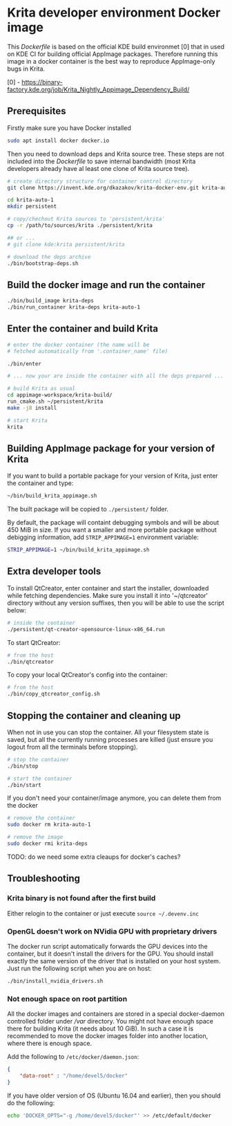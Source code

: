 # Krita developer environment Docker image

This *Dockerfile* is based on the official KDE build environmet [0]
that in used on KDE CI for building official AppImage packages.
Therefore running this image in a docker container is the best way
to reproduce AppImage-only bugs in Krita.

[0] - https://binary-factory.kde.org/job/Krita_Nightly_Appimage_Dependency_Build/

## Prerequisites

Firstly make sure you have Docker installed

```bash
sudo apt install docker docker.io
```

Then you need to download deps and Krita source tree. These steps are not
included into the *Dockerfile* to save internal bandwidth (most Krita
developers already have al least one clone of Krita source tree).

```bash
# create directory structure for container control directory
git clone https://invent.kde.org/dkazakov/krita-docker-env.git krita-auto-1

cd krita-auto-1
mkdir persistent

# copy/chechout Krita sources to 'persistent/krita'
cp -r /path/to/sources/krita ./persistent/krita

## or ...
# git clone kde:krita persistent/krita

# download the deps archive
./bin/bootstrap-deps.sh
```

## Build the docker image and run the container

```bash
./bin/build_image krita-deps
./bin/run_container krita-deps krita-auto-1
```

## Enter the container and build Krita

```bash
# enter the docker container (the name will be
# fetched automatically from '.container_name' file)

./bin/enter

# ... now your are inside the container with all the deps prepared ...

# build Krita as usual
cd appimage-workspace/krita-build/
run_cmake.sh ~/persistent/krita
make -j8 install

# start Krita
krita

```

## Building AppImage package for your version of Krita

If you want to build a portable package for your version of Krita, just enter
the container and type:

```bash
~/bin/build_krita_appimage.sh
```

The built package will be copied to `./persistent/` folder.

By default, the package will containt debugging symbols and will be
about 450 MiB in size. If you want a smaller and more portable package
without debigging information, add `STRIP_APPIMAGE=1` environment variable:

```bash
STRIP_APPIMAGE=1 ~/bin/build_krita_appimage.sh
```

## Extra developer tools

To install QtCreator, enter container and start the installer, downloaded while
fetching dependencies. Make sure you install it into '~/qtcreator' directory
without any version suffixes, then you will be able to use the script below:

```bash
# inside the container
./persistent/qt-creator-opensource-linux-x86_64.run
```

To start QtCreator:

```bash
# from the host
./bin/qtcreator
```

To copy your local QtCreator's config into the container:

```bash
# from the host
./bin/copy_qtcreator_config.sh
```

## Stopping the container and cleaning up

When not in use you can stop the container. All your filesystem state is saved, but
all the currently running processes are killed (just ensure you logout from all the
terminals before stopping).

```bash
# stop the container
./bin/stop

# start the container
./bin/start
```

If you don't need your container/image anymore, you can delete them from the docker

```bash
# remove the container
sudo docker rm krita-auto-1

# remove the image
sudo docker rmi krita-deps
```

TODO: do we need some extra cleaups for docker's caches?


## Troubleshooting

### Krita binary is not found after the first build

Either relogin to the container or just execute `source ~/.devenv.inc`

### OpenGL doesn't work on NVidia GPU with proprietary drivers

The docker run script automatically forwards the GPU devices into the container, but it
doesn't install the drivers for the GPU. You should install exactly the same version of
the driver that is installed on your host system. Just run the following script when you
are on host:

```bash
./bin/install_nvidia_drivers.sh
```

### Not enough space on root partition

All the docker images and containers are stored in a special docker-daemon controlled
folder under */var* directory. You might not have enough space there for building Krita
(it needs about 10 GiB). In such a case it is recommended to move the docker images
folder into another location, where there is enough space.

Add the following to `/etc/docker/daemon.json`:

```json
{
    "data-root" : "/home/devel5/docker"
}
```

If you have older version of OS (Ubuntu 16.04 and earlier), then you should 
do the following:

```bash
echo 'DOCKER_OPTS="-g /home/devel5/docker"' >> /etc/default/docker
```
